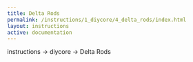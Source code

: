 ```yaml
---
title: Delta Rods
permalink: /instructions/1_diycore/4_delta_rods/index.html
layout: instructions
active: documentation
---
```

instructions -> diycore -> Delta Rods
